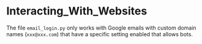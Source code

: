 # Interacting_With_Websites

The file `email_login.py` only works with Google emails with custom domain names (`xxx@xxx.com`) that have a specific setting enabled that allows bots.

